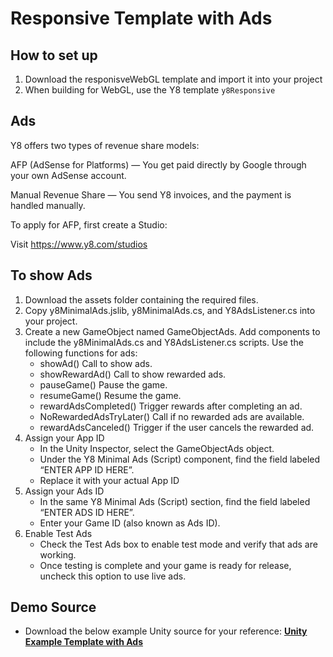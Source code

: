 # Responsive Template with Ads

## How to set up 
1) Download the responisveWebGL template and import it into your project
2) When building for WebGL, use the Y8 template `y8Responsive` 

## Ads
Y8 offers two types of revenue share models:

AFP (AdSense for Platforms) — You get paid directly by Google through your own AdSense account.

Manual Revenue Share — You send Y8 invoices, and the payment is handled manually.

To apply for AFP, first create a Studio:

Visit https://www.y8.com/studios

## To show Ads
1) Download the assets folder containing the required files.
2) Copy y8MinimalAds.jslib, y8MinimalAds.cs, and Y8AdsListener.cs into your project.
3) Create a new GameObject named GameObjectAds. Add components to include the y8MinimalAds.cs and Y8AdsListener.cs scripts.
   Use the following functions for ads:
     - showAd()  Call to show ads.
     - showRewardAd() Call to show rewarded ads.
     - pauseGame() Pause the game.
     - resumeGame() Resume the game.
     - rewardAdsCompleted() Trigger rewards after completing an ad.
     - NoRewardedAdsTryLater() Call if no rewarded ads are available.
     - rewardAdsCanceled() Trigger if the user cancels the rewarded ad.
4) Assign your App ID
   - In the Unity Inspector, select the GameObjectAds object.
   - Under the Y8 Minimal Ads (Script) component, find the field labeled “ENTER APP ID HERE”.
   - Replace it with your actual App ID
5) Assign your Ads ID
   - In the same Y8 Minimal Ads (Script) section, find the field labeled “ENTER ADS ID HERE”.
   - Enter your Game ID (also known as Ads ID).
6) Enable Test Ads
   - Check the Test Ads box to enable test mode and verify that ads are working.
   - Once testing is complete and your game is ready for release, uncheck this option to use live ads.

## Demo Source
- Download the below example Unity source for your reference:
[**Unity Example Template with Ads**](https://storage.y8.com/Gani/unity_webgl/unityAFPSample/unity_example_new_sdk.zip)
